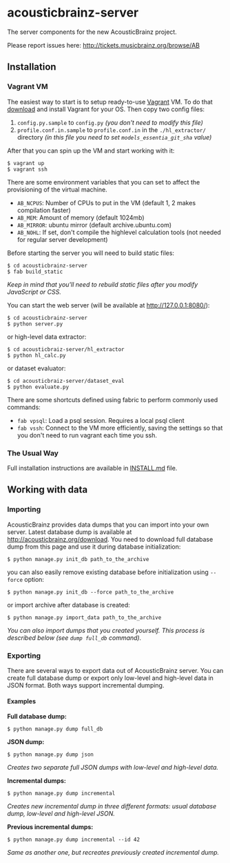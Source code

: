 acousticbrainz-server
=====================

The server components for the new AcousticBrainz project.

Please report issues here: http://tickets.musicbrainz.org/browse/AB


## Installation

### Vagrant VM

The easiest way to start is to setup ready-to-use [Vagrant](https://www.vagrantup.com/)
VM. To do that [download](https://www.vagrantup.com/downloads.html) and install
Vagrant for your OS. Then copy two config files:

1. `config.py.sample` to `config.py` *(you don't need to modify this file)*
2. `profile.conf.in.sample` to `profile.conf.in` in the `./hl_extractor/` directory
*(in this file you need to set `models_essentia_git_sha` value)*

After that you can spin up the VM and start working with it:

    $ vagrant up
    $ vagrant ssh

There are some environment variables that you can set to affect the
provisioning of the virtual machine.

 * `AB_NCPUS`: Number of CPUs to put in the VM (default 1, 2 makes
               compilation faster)
 * `AB_MEM`:   Amount of memory (default 1024mb)
 * `AB_MIRROR`: ubuntu mirror (default archive.ubuntu.com)
 * `AB_NOHL`: If set, don't compile the highlevel calculation tools
              (not needed for regular server development)

Before starting the server you will need to build static files:

    $ cd acousticbrainz-server
    $ fab build_static

*Keep in mind that you'll need to rebuild static files after you modify
JavaScript or CSS.*

You can start the web server (will be available at http://127.0.0.1:8080/):

    $ cd acousticbrainz-server
    $ python server.py

or high-level data extractor:

    $ cd acousticbraiz-server/hl_extractor
    $ python hl_calc.py

or dataset evaluator:

    $ cd acousticbraiz-server/dataset_eval
    $ python evaluate.py

There are some shortcuts defined using fabric to perform commonly used
commands:

 * `fab vpsql`: Load a psql session. Requires a local psql client
 * `fab vssh`: Connect to the VM more efficiently, saving the settings
               so that you don't need to run vagrant each time you ssh.

### The Usual Way

Full installation instructions are available in [INSTALL.md](https://github.com/metabrainz/acousticbrainz-server/blob/master/INSTALL.md) file.


## Working with data

### Importing

AcousticBrainz provides data dumps that you can import into your own server.
Latest database dump is available at http://acousticbrainz.org/download. You
need to download full database dump from this page and use it during database
initialization:

    $ python manage.py init_db path_to_the_archive

you can also easily remove existing database before initialization using
`--force` option:

    $ python manage.py init_db --force path_to_the_archive

or import archive after database is created:

    $ python manage.py import_data path_to_the_archive

*You can also import dumps that you created yourself. This process is described
below (see `dump full_db` command).*

### Exporting

There are several ways to export data out of AcousticBrainz server. You can
create full database dump or export only low-level and high-level data in JSON
format. Both ways support incremental dumping.

#### Examples

**Full database dump:**

    $ python manage.py dump full_db

**JSON dump:**

    $ python manage.py dump json

*Creates two separate full JSON dumps with low-level and high-level data.*

**Incremental dumps:**

    $ python manage.py dump incremental

*Creates new incremental dump in three different formats: usual database dump,
low-level and high-level JSON.*

**Previous incremental dumps:**

    $ python manage.py dump incremental --id 42

*Same as another one, but recreates previously created incremental dump.*
